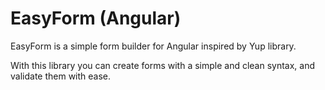 # EasyForm (Angular)

EasyForm is a simple form builder for Angular inspired by Yup library.

With this library you can create forms with a simple and clean syntax, and validate them with ease.
